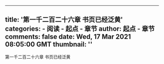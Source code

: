 
---
title: '第一千二百二十六章 书页已经泛黄'
categories: 
    - 阅读
    - 起点 - 章节
author: 起点 - 章节
comments: false
date: Wed, 17 Mar 2021 08:05:00 GMT
thumbnail: ''
---

<div>   
第一千二百二十六章 书页已经泛黄  
</div>
            